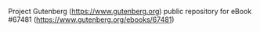 Project Gutenberg (https://www.gutenberg.org) public repository for
eBook #67481 (https://www.gutenberg.org/ebooks/67481)
